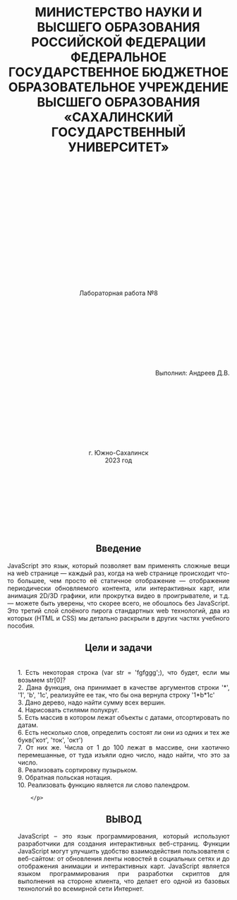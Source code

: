 <h1 align= "center"> МИНИСТЕРСТВО НАУКИ И ВЫСШЕГО ОБРАЗОВАНИЯ РОССИЙСКОЙ ФЕДЕРАЦИИ ФЕДЕРАЛЬНОЕ ГОСУДАРСТВЕННОЕ БЮДЖЕТНОЕ ОБРАЗОВАТЕЛЬНОЕ УЧРЕЖДЕНИЕ ВЫСШЕГО ОБРАЗОВАНИЯ «САХАЛИНСКИЙ ГОСУДАРСТВЕННЫЙ УНИВЕРСИТЕТ»</h1>
<br><br><br><br><br><br><br><br><br><br><br><br><br><br><br><br>
<p align= "center">Лабораторная работа №8</p><br><br><br><br><br><br><br><br>
<p align= "right">Выполнил: Андреев Д.В.</p><br><br><br><br><br><br><br><br>
<p align="center">г. Южно-Сахалинск <br> 2023 год</p><br><br><br><br><br><br><br><br>
<h2 style="text-align: center">Введение</h2>
<p align="justify">JavaScript это язык, который позволяет вам применять сложные вещи на web странице — каждый раз, когда на web странице происходит что-то большее, чем просто её статичное отображение — отображение периодически обновляемого контента, или интерактивных карт, или анимация 2D/3D графики, или прокрутка видео в проигрывателе, и т.д. — можете быть уверены, что скорее всего, не обошлось без JavaScript. Это третий слой слоёного пирога стандартных web технологий, два из которых (HTML и CSS) мы детально раскрыли в других частях учебного пособия.</p>
<h2 style="text-align: center">Цели и задачи</h2>
<ol align="justify"> <br>
  1.	Есть некоторая строка (var str = 'fgfggg';), что будет, если мы возьмем str[0]?<br>
2.	 Дана функция, она принимает в качестве аргументов строки '*', '1', 'b', '1c', реализуйте ее так, что бы она вернула строку '1*b*1c'<br>
3.	Дано дерево, надо найти сумму всех вершин.<br>
4.	Нарисовать стилями полукруг.<br>
5.	Есть массив в котором лежат объекты с датами, отсортировать по датам.<br>
6.	Есть несколько слов, определить состоят ли они из одних и тех же букв('кот', 'ток', 'окт')<br>
7.	От них же. Числа от 1 до 100 лежат в массиве, они хаотично перемешанные, от туда изъяли одно число, надо найти, что это за число. <br>
8.	Реализовать сортировку пузырьком.<br>
9.	Обратная польская нотация.<br>
10.	Реализовать функцию является ли слово палендром.</p>

</div>
</body>

        </p>

   <h2 style="text-align: center">ВЫВОД</h2>
    JavaScript – это язык программирования, который используют разработчики для создания интерактивных веб-страниц. Функции JavaScript могут улучшить удобство взаимодействия пользователя с веб-сайтом: от обновления ленты новостей в социальных сетях и до отображения анимации и интерактивных карт. JavaScript является языком программирования при разработки скриптов для выполнения на стороне клиента, что делает его одной из базовых технологий во всемирной сети Интернет.
 
